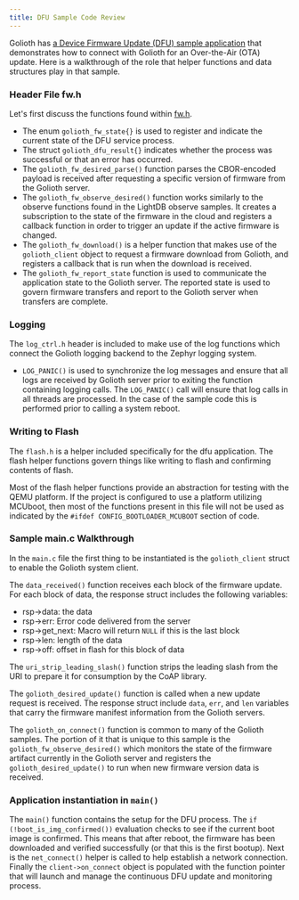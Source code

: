 ```yaml
---
title: DFU Sample Code Review
---
```


Golioth has [a Device Firmware Update (DFU) sample
application](https://github.com/golioth/golioth-zephyr-sdk/tree/main/samples/dfu)
that demonstrates how to connect with Golioth for an Over-the-Air (OTA) update.
Here is a walkthrough of the role that helper functions and data structures play
in that sample.

### Header File fw.h

Let's first discuss the functions found within
[fw.h](https://github.com/golioth/golioth-zephyr-sdk/blob/main/include/net/golioth/fw.h).

* The enum `golioth_fw_state{}` is used to register and indicate the current
  state of the DFU service process.
* The struct `golioth_dfu_result{}` indicates whether the process was successful
  or that an error has occurred.
* The `golioth_fw_desired_parse()` function parses the CBOR-encoded payload is
  received after requesting a specific version of firmware from the Golioth
  server.
* The `golioth_fw_observe_desired()` function works similarly to the observe
  functions found in the LightDB observe samples. It creates a subscription to
  the state of the firmware in the cloud and registers a callback function in
  order to trigger an update if the active firmware is changed.
* The `golioth_fw_download()` is a helper function that makes use of the
  `golioth_client` object to request a firmware download from Golioth, and
  registers a callback that is run when the download is received.
* The `golioth_fw_report_state` function is used to communicate the application
  state to the Golioth server. The reported state is used to govern firmware
  transfers and report to the Golioth server when transfers are complete.

### Logging

The `log_ctrl.h` header is included to make use of the log functions which
connect the Golioth logging backend to the Zephyr logging system.

* `LOG_PANIC()` is used to synchronize the log messages and ensure that all logs
  are received by Golioth server prior to exiting the function containing
  logging calls. The `LOG_PANIC()` call will ensure that log calls in all
  threads are processed. In the case of the sample code this is performed prior
  to calling a system reboot.

### Writing to Flash

The `flash.h` is a helper included specifically for the dfu application. The
flash helper functions govern things like writing to flash and confirming
contents of flash.

Most of the flash helper functions provide an abstraction for testing with the
QEMU platform. If the project is configured to use a platform utilizing MCUboot,
then most of the functions present in this file will not be used as indicated by
the `#ifdef CONFIG_BOOTLOADER_MCUBOOT` section of code.

### Sample main.c Walkthrough

In the `main.c` file the first thing to be instantiated is the `golioth_client`
struct to enable the Golioth system client.

The `data_received()` function receives each block of the firmware update. For
each block of data, the response struct includes the following variables:

* rsp->data: the data
* rsp->err: Error code delivered from the server
* rsp->get_next: Macro will return `NULL` if this is the last block
* rsp->len: length of the data
* rsp->off: offset in flash for this block of data

The `uri_strip_leading_slash()` function strips the leading slash from the URI
to prepare it for consumption by the CoAP library.

The `golioth_desired_update()` function is called when a new update request is
received. The response struct include `data`, `err`, and `len` variables that
carry the firmware manifest information from the Golioth servers.

The `golioth_on_connect()` function is common to many of the Golioth samples.
The portion of it that is unique to this sample is the
`golioth_fw_observe_desired()` which monitors the state of the firmware artifact
currently in the Golioth server and registers the `golioth_desired_update()` to
run when new firmware version data is received.

### Application instantiation in `main()`

The `main()` function contains the setup for the DFU process. The `if
(!boot_is_img_confirmed())` evaluation checks to see if the current boot image
is confirmed. This means that after reboot, the firmware has been downloaded and
verified successfully (or that this is the first bootup). Next is the
`net_connect()` helper is called to help establish a network connection. Finally
the `client->on_connect` object is populated with the function pointer that will
launch and manage the continuous DFU update and monitoring process.
